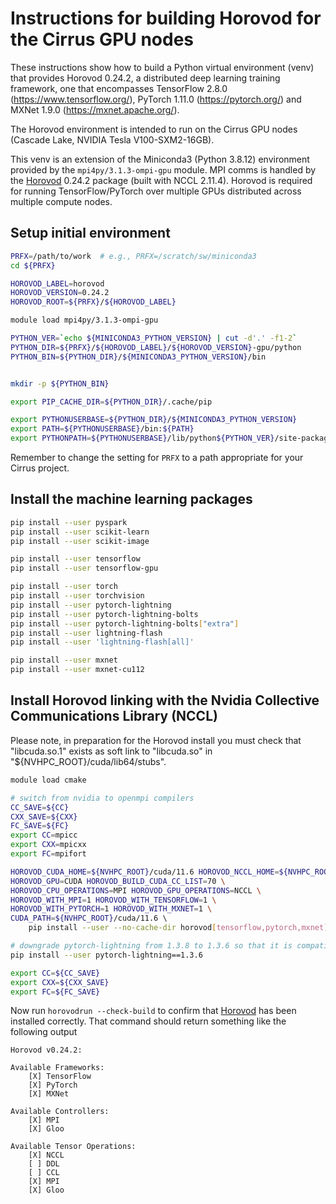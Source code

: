 Instructions for building Horovod for the Cirrus GPU nodes
==========================================================

These instructions show how to build a Python virtual environment (venv) that provides Horovod 0.24.2, a distributed deep learning training framework,
one that encompasses TensorFlow 2.8.0 (https://www.tensorflow.org/), PyTorch 1.11.0 (https://pytorch.org/) and MXNet 1.9.0 (https://mxnet.apache.org/).

The Horovod environment is intended to run on the Cirrus GPU nodes (Cascade Lake, NVIDIA Tesla V100-SXM2-16GB).

This venv is an extension of the Miniconda3 (Python 3.8.12) environment provided by the `mpi4py/3.1.3-ompi-gpu` module.
MPI comms is handled by the [Horovod](https://horovod.readthedocs.io/en/stable/index.html) 0.24.2 package (built with NCCL 2.11.4).
Horovod is required for running TensorFlow/PyTorch over multiple GPUs distributed across multiple compute nodes.


Setup initial environment
-------------------------

```bash
PRFX=/path/to/work  # e.g., PRFX=/scratch/sw/miniconda3
cd ${PRFX}

HOROVOD_LABEL=horovod
HOROVOD_VERSION=0.24.2
HOROVOD_ROOT=${PRFX}/${HOROVOD_LABEL}

module load mpi4py/3.1.3-ompi-gpu

PYTHON_VER=`echo ${MINICONDA3_PYTHON_VERSION} | cut -d'.' -f1-2`
PYTHON_DIR=${PRFX}/${HOROVOD_LABEL}/${HOROVOD_VERSION}-gpu/python
PYTHON_BIN=${PYTHON_DIR}/${MINICONDA3_PYTHON_VERSION}/bin


mkdir -p ${PYTHON_BIN}

export PIP_CACHE_DIR=${PYTHON_DIR}/.cache/pip

export PYTHONUSERBASE=${PYTHON_DIR}/${MINICONDA3_PYTHON_VERSION}
export PATH=${PYTHONUSERBASE}/bin:${PATH}
export PYTHONPATH=${PYTHONUSERBASE}/lib/python${PYTHON_VER}/site-packages:${PYTHONPATH}
```

Remember to change the setting for `PRFX` to a path appropriate for your Cirrus project.


Install the machine learning packages
-------------------------------------

```bash
pip install --user pyspark
pip install --user scikit-learn
pip install --user scikit-image

pip install --user tensorflow
pip install --user tensorflow-gpu

pip install --user torch
pip install --user torchvision
pip install --user pytorch-lightning
pip install --user pytorch-lightning-bolts
pip install --user pytorch-lightning-bolts["extra"]
pip install --user lightning-flash
pip install --user 'lightning-flash[all]'

pip install --user mxnet
pip install --user mxnet-cu112
```


Install Horovod linking with the Nvidia Collective Communications Library (NCCL)
--------------------------------------------------------------------------------

Please note, in preparation for the Horovod install you must check that "libcuda.so.1"
exists as soft link to "libcuda.so" in "${NVHPC_ROOT}/cuda/lib64/stubs".

```bash
module load cmake

# switch from nvidia to openmpi compilers
CC_SAVE=${CC}
CXX_SAVE=${CXX}
FC_SAVE=${FC}
export CC=mpicc
export CXX=mpicxx
export FC=mpifort

HOROVOD_CUDA_HOME=${NVHPC_ROOT}/cuda/11.6 HOROVOD_NCCL_HOME=${NVHPC_ROOT}/comm_libs/nccl \
HOROVOD_GPU=CUDA HOROVOD_BUILD_CUDA_CC_LIST=70 \
HOROVOD_CPU_OPERATIONS=MPI HOROVOD_GPU_OPERATIONS=NCCL \
HOROVOD_WITH_MPI=1 HOROVOD_WITH_TENSORFLOW=1 \
HOROVOD_WITH_PYTORCH=1 HOROVOD_WITH_MXNET=1 \
CUDA_PATH=${NVHPC_ROOT}/cuda/11.6 \    
    pip install --user --no-cache-dir horovod[tensorflow,pytorch,mxnet]

# downgrade pytorch-lightning from 1.3.8 to 1.3.6 so that it is compatible with pytorch-tabular 0.7.0
pip install --user pytorch-lightning==1.3.6

export CC=${CC_SAVE}
export CXX=${CXX_SAVE}
export FC=${FC_SAVE}
```

Now run `horovodrun --check-build` to confirm that [Horovod](https://horovod.readthedocs.io/en/stable/index.html) has been installed
correctly. That command should return something like the following output

```
Horovod v0.24.2:

Available Frameworks:
    [X] TensorFlow
    [X] PyTorch
    [X] MXNet

Available Controllers:
    [X] MPI
    [X] Gloo

Available Tensor Operations:
    [X] NCCL
    [ ] DDL
    [ ] CCL
    [X] MPI
    [X] Gloo 
```
